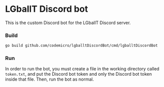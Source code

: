 # LGballT Discord bot

This is the custom Discord bot for the LGballT Discord server.

### Build
```bash
go build github.com/codemicro/lgballtDiscordBot/cmd/lgballtDiscordBot
```

### Run

In order to run the bot, you must create a file in the working directory called `token.txt`, and put the Discord bot
token and only the Discord bot token inside that file. Then, run the bot as normal.